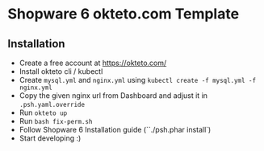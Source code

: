 # Shopware 6 okteto.com Template

## Installation

* Create a free account at https://okteto.com/
* Install okteto cli / kubectl
* Create ``mysql.yml`` and ``nginx.yml`` using ``kubectl create -f mysql.yml -f nginx.yml``
* Copy the given nginx url from Dashboard and adjust it in ``.psh.yaml.override``
* Run ``okteto up``
* Run ``bash fix-perm.sh``
* Follow Shopware 6 Installation guide (``./psh.phar install`)
* Start developing :)
